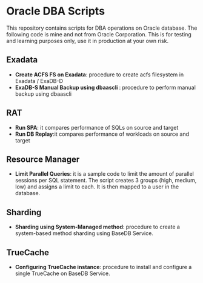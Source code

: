 # Oracle DBA Scripts

This repository contains scripts for DBA operations on Oracle database. The following code is mine and not from Oracle Corporation. This is for testing and learning purposes only, use it in production at your own risk.


## Exadata
- <B>Create ACFS FS on Exadata</B>: procedure to create acfs filesystem in Exadata / ExaDB-D
- <B>ExaDB-S Manual Backup using dbaascli </B>: procedure to perform manual backup using dbaascli

## RAT
- <B>Run SPA</B>: it compares performance of SQLs on source and target
- <B>Run DB Replay</B>:it compares performance of workloads on source and target

## Resource Manager
- <B>Limit Parallel Queries</B>: it is a sample code to limit the amount of parallel sessions per SQL statement. The script creates 3 groups (high, medium, low) and assigns a limit to each. It is then mapped to a user in the database.

## Sharding
- <B>Sharding using System-Managed method</B>: procedure to create a system-based method sharding using BaseDB Service.

## TrueCache
- <B>Configuring TrueCache instance</B>: procedure to install and configure a single TrueCache on BaseDB Service.

